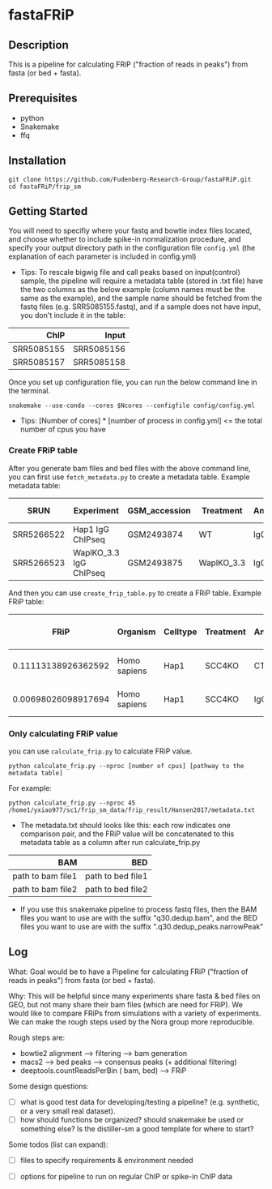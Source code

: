 # fastaFRiP

## Description
This is a pipeline for calculating FRiP ("fraction of reads in peaks") from fasta (or bed + fasta).

## Prerequisites
- python
- Snakemake
- ffq

## Installation
```
git clone https://github.com/Fudenberg-Research-Group/fastaFRiP.git
cd fastaFRiP/frip_sm
```
## Getting Started

You will need to specifiy where your fastq and bowtie index files located, and choose whether to include spike-in normalization procedure, and specify your output directory path in the configuration file `config.yml` (the explanation of each parameter is included in config.yml)

* Tips: To rescale bigwig file and call peaks based on input(control) sample, the pipeline will require a metadata table (stored in .txt file) have the two columns as the below example (column names must be the same as the example), and the sample name should be fetched from the fastq files (e.g. SRR5085155.fastq), and if a sample does not have input, you don't include it in the table:

<center>

|        ChIP|       Input|
|-----------:|-----------:|
| SRR5085155 | SRR5085156 |
| SRR5085157 | SRR5085158 |
</center>

Once you set up configuration file, you can run the below command line in the terminal.

```
snakemake --use-conda --cores $Ncores --configfile config/config.yml
```
* Tips: [Number of cores] * [number of process in config.yml] <= the total number of cpus you have

### Create FRiP table
After you generate bam files and bed files with the above command line, you can first use `fetch_metadata.py` to create a metadata table. Example metadata table:
<center>

| SRUN       | Experiment                | GSM_accession | Treatment  | Antibody | Celltype | Organism    | Peak BED | author_year   | GEO       |
|------------|---------------------------|---------------|------------|----------|----------|-------------|----------|---------------|-----------|
| SRR5266522 | Hap1 IgG ChIPseq          | GSM2493874    | WT         | IgG      | Hap1     | Homo sapiens| CTCF     | Haarhuis_2017 | GSE90994  |
| SRR5266523 | WaplKO_3.3 IgG ChIPseq    | GSM2493875    | WaplKO_3.3 | IgG      | Hap1     | Homo sapiens| CTCF     | Haarhuis_2017 | GSE90994  |
</center>

And then you can use `create_frip_table.py` to create a FRiP table. Example FRiP table:
<center>

| FRiP              | Organism      | Celltype | Treatment | Antibody | Peak BED | author_year   | SRUN       | peaks-SRA   | GEO       | Experiment              | FRiP enrichment | #Peaks | Total #basepairs in peaks | Total #reads |
|-------------------|---------------|----------|-----------|----------|----------|---------------|------------|-------------|-----------|-------------------------|-----------------|--------|----------------------------|--------------|
| 0.11113138926362592 | Homo sapiens | Hap1     | SCC4KO    | CTCF     | CTCF     | Haarhuis_2017 | SRR5266528 | SRR5266528  | GSE90994  | SCC4KO CTCF ChIPseq     | 27.17470160067354 | 37415  | 12677501                   | 19977713     |
| 0.00698026098917694 | Homo sapiens | Hap1     | SCC4KO    | IgG      | CTCF     | Haarhuis_2017 | SRR5266524 | SRR5266528  | GSE90994  | SCC4KO IgG ChIPseq      | 1.7068670762832925 | 37415  | 12677501                   | 14485275     |
</center>

### Only calculating FRiP value
you can use `calculate_frip.py` to calculate FRiP value.
```
python calculate_frip.py --nproc [number of cpus] [pathway to the metadata table]
```
For example:
```
python calculate_frip.py --nproc 45 /home1/yxiao977/sc1/frip_sm_data/frip_result/Hansen2017/metadata.txt
```
* The metadata.txt should looks like this: each row indicates one comparison pair, and the FRiP value will be concatenated to this metadata table as a column after run calculate_frip.py

<center>

|                BAM|                BED|
|------------------:|------------------:|
| path to bam file1 | path to bed file1 |
| path to bam file2 | path to bed file2 |

</center>

* If you use this snakemake pipeline to process fastq files, then the BAM files you want to use are with the suffix "q30.dedup.bam", and the BED files you want to use are with the suffix ".q30.dedup_peaks.narrowPeak"

## Log
What: Goal would be to have a Pipeline for calculating FRiP ("fraction of reads in peaks") from fasta (or bed + fasta). 

Why: This will be helpful since many experiments share fasta & bed files on GEO, but not many share their bam files (which are need for FRiP).
We would like to compare FRiPs from simulations with a variety of experiments. We can make the rough steps used by the Nora group more reproducible.

Rough steps are:
- bowtie2 alignment --> filtering --> bam generation
- macs2 --> bed peaks --> consensus peaks (+ additional filtering)
- deeptools.countReadsPerBin ( bam, bed) --> FRiP 

Some design questions:
- [ ] what is good test data for developing/testing a pipeline? (e.g. synthetic, or a very small real dataset).
- [ ] how should functions be organized? should snakemake be used or something else? Is the distiller-sm a good template for where to start?

Some todos (list can expand):
- [ ] files to specify requirements & environment needed
- [ ] options for pipeline to run on regular ChIP or spike-in ChIP data
       